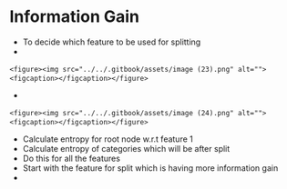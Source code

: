 # Information Gain

* To decide which feature to be used for splitting
*

    <figure><img src="../../.gitbook/assets/image (23).png" alt=""><figcaption></figcaption></figure>
*

    <figure><img src="../../.gitbook/assets/image (24).png" alt=""><figcaption></figcaption></figure>
* Calculate entropy for root node w.r.t feature 1
* Calculate entropy of categories which will be after split
* Do this for all the features
* Start with the feature for split which is having more information gain
*
